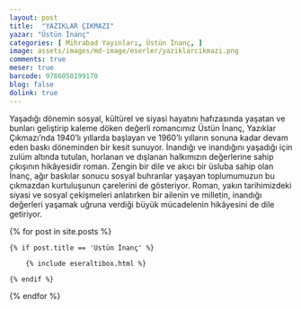 ```yaml
---
layout: post
title:  "YAZIKLAR ÇIKMAZI"
yazar: "Üstün İnanç"
categories: [ Mihrabad Yayınları, Üstün İnanç, ]
image: assets/images/md-image/eserler/yaziklarcikmazi.png
comments: true
meser: true
barcode: 9786058199170
blog: false
dolink: true
---
```


Yaşadığı dönemin sosyal, kültürel ve siyasi hayatını hafızasında yaşatan ve bunları geliştirip kaleme döken değerli romancımız Üstün İnanç, Yazıklar Çıkmazı’nda 1940’lı yıllarda başlayan ve 1960’lı yılların sonuna kadar devam eden baskı döneminden bir kesit sunuyor. İnandığı ve inandığını yaşadığı için zulüm altında tutulan, horlanan ve dışlanan halkımızın değerlerine sahip çıkışının hikâyesidir roman. Zengin bir dile ve akıcı bir üsluba sahip olan İnanç, ağır baskılar sonucu sosyal buhranlar yaşayan toplumumuzun bu çıkmazdan kurtuluşunun çarelerini de gösteriyor. Roman, yakın tarihimizdeki siyasi ve sosyal çekişmeleri anlatırken bir ailenin ve milletin, inandığı değerleri yaşamak uğruna verdiği büyük mücadelenin hikâyesini de dile getiriyor.



{% for post in site.posts %}

    {% if post.title == 'Üstün İnanç' %}

        {% include eseraltibox.html %}

    {% endif %}

{% endfor %}

